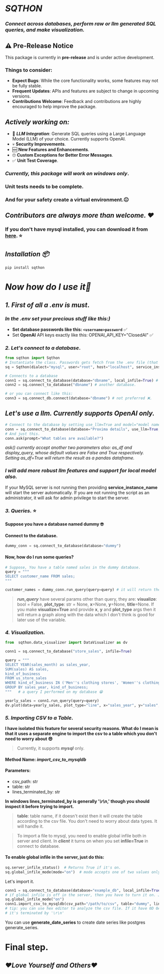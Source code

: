# _SQTHON_
### _Connect across databases, perform raw or llm generated SQL queries, and make visualization._

## ⚠️ Pre-Release Notice

This package is currently in **pre-release** and is under active development. 

### Things to consider:
- **Expect Bugs**: While the core functionality works, some features may not be fully stable.
- **Frequent Updates**: APIs and features are subject to change in upcoming versions.
- **Contributions Welcome**: Feedback and contributions are highly encouraged to help improve the package.


## _Actively working on:_
- 🚀 **_LLM Integration_**: Generate SQL queries using a Large Language Model (LLM) of your choice. Currently supports OpenAI.
- 💀 **Security Improvements**.
- 🆕 **New Features and Enhancements**.
- 🙄 **Custom Exceptions for Better Error Messages**.
- ✅ **Unit Test Coverage**.

### _Currently, this package will work on windows only_.
### Unit tests needs to be complete.
### And for your safety create a virtual environment.😐

## _Contributors are always more than welcome. ❤️_

### If you don't have mysql installed, you can download it from [here](https://dev.mysql.com/downloads/installer/). ⭐

## _Installation 📦_
`pip install sqthon`


# _Now how do I use it🤔_
## _1. First of all a .env is must_.
### _In the .env set your precious stuff like this:)_
   - **Set database passwords like this: `<username>password`** ✅
   - Set **OpenAI** API keys exactly like this: OPENAI_API_KEY="ClosedAI" ✅
### _2. Let's connect to a database_.
```python
from sqthon import Sqthon
# Instantiate the class. Passwords gets fetch from the .env file (that's why you have to create it)
sq = Sqthon(dialect="mysql", user="root", host="localhost", service_instance_name="MySQL service instance name")

# Connects to a database
conn1 = sq.connect_to_database(database="dbname", local_infile=True) # local_infile controls the infile settings for the client.
conn2 = sq.connect_to_database("dbname") # another database.

# or you can connect like this:
conn3 = sq.connect_db.connect(database="dbname") # not preferred ❌.
```
## _Let's use a llm. Currently supports OpenAI only._ 
```python
# Connect to the database by setting use_llm=True and model="model name".
conn = sq.connect_to_database(database="Proxima details", use_llm=True, model="gpt-3.5-turbo")
# And just this.
conn.ask(prompt="What tables are available?")
```
_*ask()* currently accept another two parameters also: as_df and display_query,_
_whose default values are False and True respectively. Setting as_df=True will return the result as a_
_pandas dataframe._
### _I will add more robust llm features and support for local model also._

If your MySQL server is not running then providing **service_instance_name** will start the server automatically.
If you are not running the script as an administrator, it will ask for admin privilege to start the server.


### _3. Queries._ ⭐
#### Suppose you have a database named dummy 🤓
#### Connect to the database.
```python
dummy_conn = sq.connect_to_database(database="dummy")
```

#### Now, how do I run some queries?
```python
# Suppose, You have a table named sales in the dummy database.
query = """
SELECT customer_name FROM sales;
"""

customer_names = dummy_conn.run_query(query=query) # it will return the result as pandas dataframe.
```

> **_run_query_** have several params other than query, they are: **visualize**: bool = False,
                  **plot_type**: str = None,
                  **x**=None,
                  **y**=None,
                  **title**=None.
> If you make **visualize=True** and provide **x**, **y** and **plot_type** args then it will return a graph along with
> the data which I don't think is good for later use of the variable.

### _4. Visualization_.
```python
from  sqthon.data_visualizer import DataVisualizer as dv

conn1 = sq.connect_to_database("store_sales", infile=True)

query = """
SELECT YEAR(sales_month) as sales_year,
SUM(sales) AS sales,
kind_of_business
FROM us_store_sales
WHERE kind_of_business IN ('Men''s clothing stores', 'Women''s clothing stores', 'Family clothing stores')
GROUP BY sales_year, kind_of_business;
"""   # a query I performed on my database 😁

yearly_sales = conn1.run_query(query=query)
dv.plot(data=yearly_sales, plot_type="line", x="sales_year", y="sales", hue="kind_of_business")
```


### _5. Importing CSV to a Table_.
**I have isolated this feature for several security reasons. What do I mean is that it uses a separate
engine to import the csv to a table which you don't need to worry about 😎**
> Currently, it supports **_mysql_** only.

#### Method Name: **_import_csv_to_mysqldb_**
#### Parameters:
* csv_path: str
* table: str
* lines_terminated_by: str

**In windows lines_terminated_by is generally '_\r\n_,' though you should inspect it before trying to import.**
>**table**: table name, if it doesn't exist then it will create the table according to the csv file.
>You don't need to worry about data types. It will handle it.

> To import a file to mysql, you need to enable global infile both in server and client. In **_client_**
> it turns on when you set **infile=True** in connect to database.

#### To enable global infile in the server, just do this:
```python
sq.server_infile_status()  # Returns True if it's on.
sq.global_infile_mode(mode="on")  # mode accepts one of two values only: "on" or "off"
```

Let's import it.
```python
conn1 = sq.connect_to_database(database="example_db", local_infile=True) # local_infile = True
# if global infile is off in the server, then you have to turn it on. Just do this:
sq.global_infile_mode("on")
conn1.import_csv_to_mysqldb(csv_path="/path/to/csv", table="dummy", lines_terminated_by="\n")
# tip: you can use hex editor to analyze the csv file. If it have 0D 0A after end of the row, then
# it's terminated by '\r\n'
```

You can use **generate_date_series** to create date series like postgres generate_series.

# Final step.
##  _❤️Love Yourself and Others❤️_